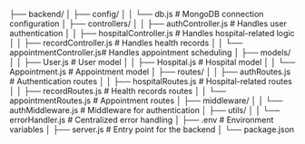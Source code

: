 ├── backend/
│   ├── config/
│   │   └── db.js            # MongoDB connection configuration
│   ├── controllers/
│   │   ├── authController.js       # Handles user authentication
│   │   ├── hospitalController.js   # Handles hospital-related logic
│   │   ├── recordController.js     # Handles health records
│   │   └── appointmentController.js# Handles appointment scheduling
│   ├── models/
│   │   ├── User.js                 # User model
│   │   ├── Hospital.js             # Hospital model
│   │   └── Appointment.js          # Appointment model
│   ├── routes/
│   │   ├── authRoutes.js           # Authentication routes
│   │   ├── hospitalRoutes.js       # Hospital-related routes
│   │   ├── recordRoutes.js         # Health records routes
│   │   └── appointmentRoutes.js    # Appointment routes
│   ├── middleware/
│   │   └── authMiddleware.js       # Middleware for authentication
│   ├── utils/
│   │   └── errorHandler.js         # Centralized error handling
│   ├── .env                        # Environment variables
│   ├── server.js                   # Entry point for the backend
│   └── package.json 
